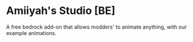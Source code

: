 # Amiiyah's Studio [BE]
A free bedrock add-on that allows modders' to animate anything, with our example animations.

